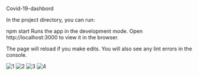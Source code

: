Covid-19-dashbord

In the project directory, you can run:

npm start
Runs the app in the development mode.
Open http://localhost:3000 to view it in the browser.

The page will reload if you make edits.
You will also see any lint errors in the console.

![1](https://user-images.githubusercontent.com/43005514/100542686-46b76d80-3254-11eb-8958-fcdfdb516dd6.png)
![2](https://user-images.githubusercontent.com/43005514/100542689-4919c780-3254-11eb-8e68-6b266983cb45.png)
![3](https://user-images.githubusercontent.com/43005514/100542692-4ae38b00-3254-11eb-922b-86aefb748064.png)
![4](https://user-images.githubusercontent.com/43005514/100542694-4d45e500-3254-11eb-9489-eb5cd289a214.png)
